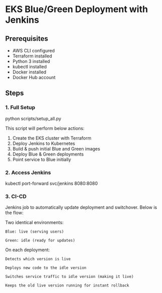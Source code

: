 # EKS Blue/Green Deployment with Jenkins

## Prerequisites
- AWS CLI configured
- Terraform installed
- Python 3 installed
- kubectl installed
- Docker installed
- Docker Hub account

## Steps

### 1. Full Setup

python scripts/setup_all.py

This script will perform below actions:

1. Create the EKS cluster with Terraform
2. Deploy Jenkins to Kubernetes
3. Build & push initial Blue and Green images
4. Deploy Blue & Green deployments
5. Point service to Blue initially

### 2. Access Jenkins

kubectl port-forward svc/jenkins 8080:8080

### 3. CI-CD

Jenkins job to automatically update deployment and switchover. Below is the flow:

Two identical environments:

	Blue: live (serving users)

	Green: idle (ready for updates)


On each deployment:

	Detects which version is live

	Deploys new code to the idle version

	Switches service traffic to idle version (making it live)

	Keeps the old live version running for instant rollback




